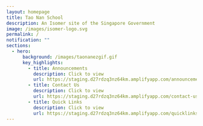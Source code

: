 ```yaml
---
layout: homepage
title: Tao Nan School
description: An Isomer site of the Singapore Government
image: /images/isomer-logo.svg
permalink: /
notification: ""
sections:
  - hero:
      background: /images/taonanezgif.gif
      key_highlights:
        - title: Announcements
          description: Click to view
          url: https://staging.d27rdzq3nz64km.amplifyapp.com/announcement/
        - title: Contact Us
          description: Click to view
          url: https://staging.d27rdzq3nz64km.amplifyapp.com/contact-us/
        - title: Quick Links
          description: Click to view
          url: https://staging.d27rdzq3nz64km.amplifyapp.com/quicklinks/
---
```

